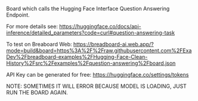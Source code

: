 Board which calls the Hugging Face Interface Question Answering Endpoint.

For more details see: https://huggingface.co/docs/api-inference/detailed_parameters?code=curl#question-answering-task

To test on Breaboard Web: https://breadboard-ai.web.app/?mode=build&board=https%3A%2F%2Fraw.githubusercontent.com%2FExaDev%2Fbreadboard-examples%2FHugging-Face-Clean-History%2Fsrc%2Fexamples%2Fquestion-answering%2Fboard.json

API Key can be generated for free: https://huggingface.co/settings/tokens

NOTE: SOMETIMES IT WILL ERROR BECAUSE MODEL IS LOADING, JUST RUN THE BOARD AGAIN.
